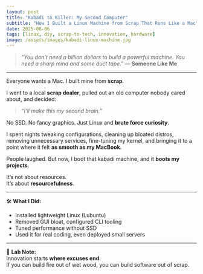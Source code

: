 ```yaml
---
layout: post
title: "Kabadi to Killer: My Second Computer"
subtitle: "How I Built a Linux Machine from Scrap That Runs Like a Mac"
date: 2025-08-06
tags: [linux, diy, scrap-to-tech, innovation, hardware]
image: /assets/images/kabadi-linux-machine.jpg
---
```


> _"You don’t need a billion dollars to build a powerful machine. You need a sharp mind and some duct tape."_ — **Someone Like Me**

---

Everyone wants a Mac. I built mine from **scrap**.

I went to a local **scrap dealer**, pulled out an old computer nobody cared about, and decided:  
> _“I’ll make this my second brain.”_

No SSD. No fancy graphics. Just Linux and **brute force curiosity**.

I spent nights tweaking configurations, cleaning up bloated distros, removing unnecessary services, fine-tuning my kernel, and bringing it to a point where it felt **as smooth as my MacBook**.

People laughed. But now, I boot that kabadi machine, and it **boots my projects**.

It’s not about resources.  
It’s about **resourcefulness**.

---

🛠️ **What I Did:**
- Installed lightweight Linux (Lubuntu)
- Removed GUI bloat, configured CLI tooling
- Tuned performance without SSD
- Used it for real coding, even deployed small servers

---

🧪 **Lab Note:**  
Innovation starts **where excuses end**.  
If you can build fire out of wet wood, you can build software out of scrap.

